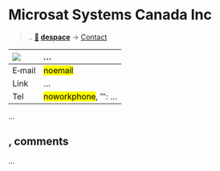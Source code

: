 # Microsat Systems Canada Inc
> .. **[🚀](../index/index.md) [despace](index.md)** → [Contact](contact.md)

|[![](f/contact//_logo1_thumb.jpg)](f/contact//_logo1.png)|*…*|
|:--|:--|
|E‑mail|<mark>noemail</mark>|
|Link|…|
|Tel|<mark>noworkphone</mark>, ℻: …|

…


<p style="page-break-after:always"> </p>

## , comments

…

